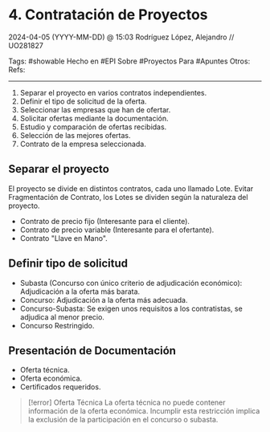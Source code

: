 # 4. Contratación de Proyectos
2024-04-05 (YYYY-MM-DD) @ 15:03
Rodríguez López, Alejandro // UO281827

Tags:
	#showable
	Hecho en #EPI
	Sobre #Proyectos 
	Para #Apuntes 
	Otros:
	Refs:
 
<hr>

1. Separar el proyecto en varios contratos independientes.
2. Definir el tipo de solicitud de la oferta.
3. Seleccionar las empresas que han de ofertar.
4. Solicitar ofertas mediante la documentación.
5. Estudio y comparación de ofertas recibidas.
6. Selección de las mejores ofertas.
7. Contrato de la empresa seleccionada.

## Separar el proyecto

El proyecto se divide en distintos contratos, cada uno llamado Lote.
Evitar Fragmentación de Contrato, los Lotes se dividen según la naturaleza del proyecto.

- Contrato de precio fijo (Interesante para el cliente).
- Contrato de precio variable (Interesante para el ofertante).
- Contrato "Llave en Mano".

## Definir tipo de solicitud

- Subasta (Concurso con único criterio de adjudicación económico): Adjudicación a la oferta más barata.
- Concurso: Adjudicación a la oferta más adecuada.
- Concurso-Subasta: Se exigen unos requisitos a los contratistas, se adjudica al menor precio.
- Concurso Restringido.

## Presentación de Documentación

- Oferta técnica.
- Oferta económica.
- Certificados requeridos.

> [!error] Oferta Técnica
> La oferta técnica no puede contener información de la oferta económica.
> Incumplir esta restricción implica la exclusión de la participación en el concurso o subasta.
